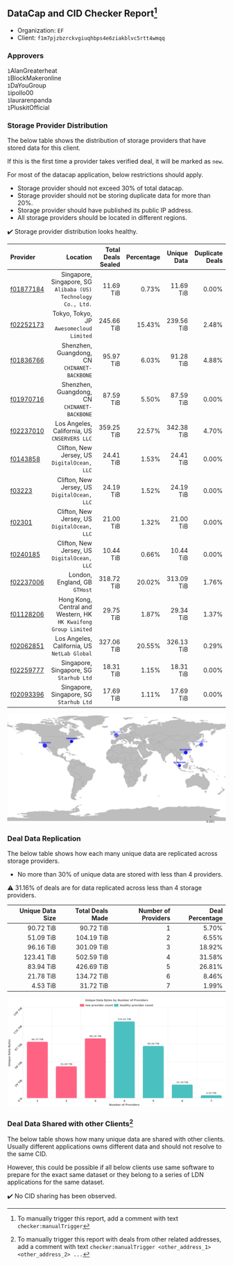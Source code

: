 ## DataCap and CID Checker Report[^1]
 - Organization: `EF`
 - Client: `f1m7pjzbzrckvgiuqhbps4e6ziakblvc5rtt4wmqq`
### Approvers
`1`AlanGreaterheat<br/>`1`BlockMakeronline<br/>`1`DaYouGroup<br/>`1`ipollo00<br/>`1`laurarenpanda<br/>`1`PluskitOfficial

### Storage Provider Distribution
The below table shows the distribution of storage providers that have stored data for this client.

If this is the first time a provider takes verified deal, it will be marked as `new`.

For most of the datacap application, below restrictions should apply.
 - Storage provider should not exceed 30% of total datacap.
 - Storage provider should not be storing duplicate data for more than 20%.
 - Storage provider should have published its public IP address.
 - All storage providers should be located in different regions.

✔️ Storage provider distribution looks healthy.

| Provider                                              |                                                           Location | Total Deals Sealed | Percentage | Unique Data | Duplicate Deals |
| :---------------------------------------------------- | -----------------------------------------------------------------: | -----------------: | ---------: | ----------: | --------------: |
| [f01877184](https://filfox.info/en/address/f01877184) |   Singapore, Singapore, SG<br/>`Alibaba (US) Technology Co., Ltd.` |          11.69 TiB |      0.73% |   11.69 TiB |           0.00% |
| [f02252173](https://filfox.info/en/address/f02252173) |                        Tokyo, Tokyo, JP<br/>`Awesomecloud Limited` |         245.66 TiB |     15.43% |  239.56 TiB |           2.48% |
| [f01836766](https://filfox.info/en/address/f01836766) |                    Shenzhen, Guangdong, CN<br/>`CHINANET-BACKBONE` |          95.97 TiB |      6.03% |   91.28 TiB |           4.88% |
| [f01970716](https://filfox.info/en/address/f01970716) |                    Shenzhen, Guangdong, CN<br/>`CHINANET-BACKBONE` |          87.59 TiB |      5.50% |   87.59 TiB |           0.00% |
| [f02237010](https://filfox.info/en/address/f02237010) |                    Los Angeles, California, US<br/>`CNSERVERS LLC` |         359.25 TiB |     22.57% |  342.38 TiB |           4.70% |
| [f0143858](https://filfox.info/en/address/f0143858)   |                    Clifton, New Jersey, US<br/>`DigitalOcean, LLC` |          24.41 TiB |      1.53% |   24.41 TiB |           0.00% |
| [f03223](https://filfox.info/en/address/f03223)       |                    Clifton, New Jersey, US<br/>`DigitalOcean, LLC` |          24.19 TiB |      1.52% |   24.19 TiB |           0.00% |
| [f02301](https://filfox.info/en/address/f02301)       |                    Clifton, New Jersey, US<br/>`DigitalOcean, LLC` |          21.00 TiB |      1.32% |   21.00 TiB |           0.00% |
| [f0240185](https://filfox.info/en/address/f0240185)   |                    Clifton, New Jersey, US<br/>`DigitalOcean, LLC` |          10.44 TiB |      0.66% |   10.44 TiB |           0.00% |
| [f02237006](https://filfox.info/en/address/f02237006) |                                   London, England, GB<br/>`GTHost` |         318.72 TiB |     20.02% |  313.09 TiB |           1.76% |
| [f01128206](https://filfox.info/en/address/f01128206) | Hong Kong, Central and Western, HK<br/>`HK Kwaifong Group Limited` |          29.75 TiB |      1.87% |   29.34 TiB |           1.37% |
| [f02062851](https://filfox.info/en/address/f02062851) |                    Los Angeles, California, US<br/>`NetLab Global` |         327.06 TiB |     20.55% |  326.13 TiB |           0.29% |
| [f02259777](https://filfox.info/en/address/f02259777) |                         Singapore, Singapore, SG<br/>`Starhub Ltd` |          18.31 TiB |      1.15% |   18.31 TiB |           0.00% |
| [f02093396](https://filfox.info/en/address/f02093396) |                         Singapore, Singapore, SG<br/>`Starhub Ltd` |          17.69 TiB |      1.11% |   17.69 TiB |           0.00% |

<img src="https://raw.githubusercontent.com/data-preservation-programs/filplus-checker-assets/main/filecoin-project/filecoin-plus-large-datasets/issues/2094/1694614577570.png"/>

### Deal Data Replication
The below table shows how each many unique data are replicated across storage providers.

- No more than 30% of unique data are stored with less than 4 providers.

⚠️ 31.16% of deals are for data replicated across less than 4 storage providers.

| Unique Data Size | Total Deals Made | Number of Providers | Deal Percentage |
| ---------------: | ---------------: | ------------------: | --------------: |
|        90.72 TiB |        90.72 TiB |                   1 |           5.70% |
|        51.09 TiB |       104.19 TiB |                   2 |           6.55% |
|        96.16 TiB |       301.09 TiB |                   3 |          18.92% |
|       123.41 TiB |       502.59 TiB |                   4 |          31.58% |
|        83.94 TiB |       426.69 TiB |                   5 |          26.81% |
|        21.78 TiB |       134.72 TiB |                   6 |           8.46% |
|         4.53 TiB |        31.72 TiB |                   7 |           1.99% |

<img src="https://raw.githubusercontent.com/data-preservation-programs/filplus-checker-assets/main/filecoin-project/filecoin-plus-large-datasets/issues/2094/1694614578712.png"/>

### Deal Data Shared with other Clients[^3]
The below table shows how many unique data are shared with other clients.
Usually different applications owns different data and should not resolve to the same CID.

However, this could be possible if all below clients use same software to prepare for the exact same dataset or they belong to a series of LDN applications for the same dataset.

✔️ No CID sharing has been observed.

[^1]: To manually trigger this report, add a comment with text `checker:manualTrigger`

[^2]: Deals from those addresses are combined into this report as they are specified with `checker:manualTrigger`

[^3]: To manually trigger this report with deals from other related addresses, add a comment with text `checker:manualTrigger <other_address_1> <other_address_2> ...`
